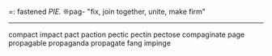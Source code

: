 =: fastened
*PIE.* ❊pag- "fix, join together, unite, make firm"

---
compact
impact
pact
paction
pectic
pectin
pectose
compaginate
page
propagable
propaganda
propagate
fang
impinge